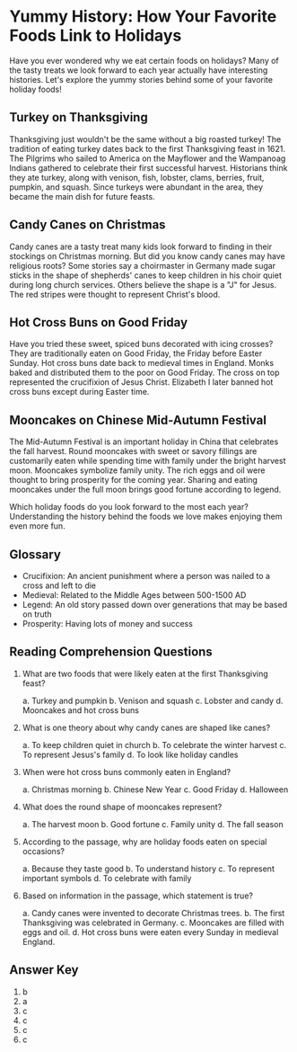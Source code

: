# Yummy History: How Your Favorite Foods Link to Holidays

Have you ever wondered why we eat certain foods on holidays? Many of the tasty treats we look forward to each year actually have interesting histories. Let's explore the yummy stories behind some of your favorite holiday foods!

## Turkey on Thanksgiving

Thanksgiving just wouldn't be the same without a big roasted turkey! The tradition of eating turkey dates back to the first Thanksgiving feast in 1621. The Pilgrims who sailed to America on the Mayflower and the Wampanoag Indians gathered to celebrate their first successful harvest. Historians think they ate turkey, along with venison, fish, lobster, clams, berries, fruit, pumpkin, and squash. Since turkeys were abundant in the area, they became the main dish for future feasts.

## Candy Canes on Christmas

Candy canes are a tasty treat many kids look forward to finding in their stockings on Christmas morning. But did you know candy canes may have religious roots? Some stories say a choirmaster in Germany made sugar sticks in the shape of shepherds' canes to keep children in his choir quiet during long church services. Others believe the shape is a "J" for Jesus. The red stripes were thought to represent Christ's blood.

## Hot Cross Buns on Good Friday

Have you tried these sweet, spiced buns decorated with icing crosses? They are traditionally eaten on Good Friday, the Friday before Easter Sunday. Hot cross buns date back to medieval times in England. Monks baked and distributed them to the poor on Good Friday. The cross on top represented the crucifixion of Jesus Christ. Elizabeth I later banned hot cross buns except during Easter time.

## Mooncakes on Chinese Mid-Autumn Festival

The Mid-Autumn Festival is an important holiday in China that celebrates the fall harvest. Round mooncakes with sweet or savory fillings are customarily eaten while spending time with family under the bright harvest moon. Mooncakes symbolize family unity. The rich eggs and oil were thought to bring prosperity for the coming year. Sharing and eating mooncakes under the full moon brings good fortune according to legend.

Which holiday foods do you look forward to the most each year? Understanding the history behind the foods we love makes enjoying them even more fun.

## Glossary

- Crucifixion: An ancient punishment where a person was nailed to a cross and left to die
- Medieval: Related to the Middle Ages between 500-1500 AD
- Legend: An old story passed down over generations that may be based on truth
- Prosperity: Having lots of money and success

## Reading Comprehension Questions

1. What are two foods that were likely eaten at the first Thanksgiving feast?

   a. Turkey and pumpkin
   b. Venison and squash
   c. Lobster and candy
   d. Mooncakes and hot cross buns

2. What is one theory about why candy canes are shaped like canes?

   a. To keep children quiet in church
   b. To celebrate the winter harvest
   c. To represent Jesus's family
   d. To look like holiday candles

3. When were hot cross buns commonly eaten in England?

   a. Christmas morning
   b. Chinese New Year
   c. Good Friday
   d. Halloween

4. What does the round shape of mooncakes represent?

   a. The harvest moon
   b. Good fortune
   c. Family unity
   d. The fall season

5. According to the passage, why are holiday foods eaten on special occasions?

   a. Because they taste good
   b. To understand history
   c. To represent important symbols
   d. To celebrate with family

6. Based on information in the passage, which statement is true?

   a. Candy canes were invented to decorate Christmas trees.
   b. The first Thanksgiving was celebrated in Germany.
   c. Mooncakes are filled with eggs and oil.
   d. Hot cross buns were eaten every Sunday in medieval England.

## Answer Key

1. b
2. a
3. c
4. c
5. c
6. c
